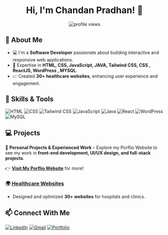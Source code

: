 <h1 align="center">Hi, I'm Chandan Pradhan! 👋</h1>

<p align="center">
  <img src="https://komarev.com/ghpvc/?username=chandanpradhan&label=Profile%20Views&color=0e75b6&style=flat" alt="profile views" />
</p>

## 🚀 About Me
- 💻 I'm a **Software Developer** passionate about building interactive and responsive web applications.
- 🎨 Expertise in **HTML, CSS, JavaScript, JAVA, Tailwind CSS, CSS , ReactJS, WordPress , MYSQL**.
- 📈 Created **30+ healthcare websites**, enhancing user experience and engagement.


## 🔧 Skills & Tools
![HTML](https://img.shields.io/badge/HTML5-E34F26?style=for-the-badge&logo=html5&logoColor=white)
![CSS](https://img.shields.io/badge/CSS3-1572B6?style=for-the-badge&logo=css3&logoColor=white)
![Tailwind CSS](https://img.shields.io/badge/TailwindCSS-38B2AC?style=for-the-badge&logo=tailwind-css&logoColor=white)
![JavaScript](https://img.shields.io/badge/JavaScript-F7DF1E?style=for-the-badge&logo=javascript&logoColor=black)
![Java](https://img.shields.io/badge/Java-007396?style=for-the-badge&logo=java&logoColor=white)
![React](https://img.shields.io/badge/ReactJS-61DAFB?style=for-the-badge&logo=react&logoColor=black)
![WordPress](https://img.shields.io/badge/WordPress-21759B?style=for-the-badge&logo=wordpress&logoColor=white)
![MySQL](https://img.shields.io/badge/MySQL-005C84?style=for-the-badge&logo=mysql&logoColor=white)



## 💻 Projects  
🔹 **Personal Projects & Experienced Work** – Explore my Porflio Website to see my work in **front-end development, UI/UX design, and full-stack projects**.  

👉 **[Visit My Porflio Website](https://chandaninsights.netlify.app/)** for more!  


### 🌍 [Healthcare Websites](#)
- Designed and optimized **30+ websites** for hospitals and clinics.



## 📫 Connect With Me
[![LinkedIn](https://img.shields.io/badge/LinkedIn-0A66C2?style=for-the-badge&logo=linkedin&logoColor=white)](https://www.linkedin.com/in/chandanpradhan)
[![Gmail](https://img.shields.io/badge/Gmail-D14836?style=for-the-badge&logo=gmail&logoColor=white)](mailto:chandanpradhan2903@gmail.com)
[![Portfolio](https://img.shields.io/badge/🌍%20Portfolio-gray?style=for-the-badge)](https://chandaninsights.netlify.app/)




